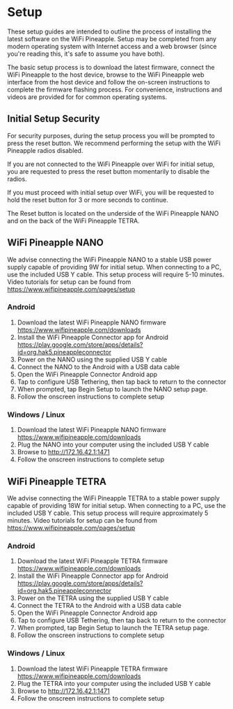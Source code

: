 # Setup
These setup guides are intended to outline the process of installing the latest software on the WiFi Pineapple. Setup may be completed from any modern operating system with Internet access and a web browser (since you're reading this, it's safe to assume you have both).

The basic setup process is to download the latest firmware, connect the WiFi Pineapple to the host device, browse to the WiFi Pineapple web interface from the host device and follow the on-screen instructions to complete the firmware flashing process. For convenience, instructions and videos are provided for for common operating systems.

## Initial Setup Security

For security purposes, during the setup process you will be prompted to press the reset button. We recommend performing the setup with the WiFi Pineapple radios disabled.

If you are not connected to the WiFi Pineapple over WiFi for initial setup, you are requested to press the reset button momentarily to disable the radios.

If you must proceed with initial setup over WiFi, you will be requested to hold the reset button for 3 or more seconds to continue. 

The Reset button is located on the underside of the WiFi Pineapple NANO and on the back of the WiFi Pineapple TETRA.

## WiFi Pineapple NANO

We advise connecting the WiFi Pineapple NANO to a stable USB power supply capable of providing 9W for initial setup. When connecting to a PC, use the included USB Y cable. This setup process will require 5-10 minutes. Video tutorials for setup can be found from https://www.wifipineapple.com/pages/setup

### Android

1. Download the latest WiFi Pineapple NANO firmware
    https://www.wifipineapple.com/downloads
2. Install the WiFi Pineapple Connector app for Android
    https://play.google.com/store/apps/details?id=org.hak5.pineappleconnector
3. Power on the NANO using the supplied USB Y cable
4. Connect the NANO to the Android with a USB data cable
5. Open the WiFi Pineapple Connector Android app
6. Tap to configure USB Tethering, then tap back to return to the connector
7. When prompted, tap Begin Setup to launch the NANO setup page.
8. Follow the onscreen instructions to complete setup

### Windows / Linux

1. Download the latest WiFi Pineapple NANO firmware
    https://www.wifipineapple.com/downloads
2. Plug the NANO into your computer using the included USB Y cable
3. Browse to http://172.16.42.1:1471
4. Follow the onscreen instructions to complete setup

## WiFi Pineapple TETRA

We advise connecting the WiFi Pineapple TETRA to a stable power supply capable of providing 18W for initial setup. When connecting to a PC, use the included USB Y cable. This setup process will require approximately 5 minutes. Video tutorials for setup can be found from https://www.wifipineapple.com/pages/setup

### Android

1. Download the latest WiFi Pineapple TETRA firmware
    https://www.wifipineapple.com/downloads
2. Install the WiFi Pineapple Connector app for Android
    https://play.google.com/store/apps/details?id=org.hak5.pineappleconnector
3. Power on the TETRA using the supplied USB Y cable
4. Connect the TETRA to the Android with a USB data cable
5. Open the WiFi Pineapple Connector Android app
6. Tap to configure USB Tethering, then tap back to return to the connector
7. When prompted, tap Begin Setup to launch the TETRA setup page.
8. Follow the onscreen instructions to complete setup

### Windows / Linux

1. Download the latest WiFi Pineapple TETRA firmware
    https://www.wifipineapple.com/downloads
2. Plug the TETRA into your computer using the included USB Y cable
3. Browse to http://172.16.42.1:1471
4. Follow the onscreen instructions to complete setup

